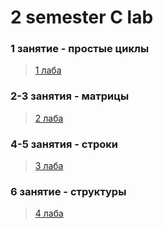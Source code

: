# 2 semester C lab
### 1 занятие - простые циклы
> [1 лаба](https://github.com/Butonsusumom/C-labs/tree/master/1%20laba)
### 2-3 занятия - матрицы
> [2 лаба](https://github.com/Butonsusumom/C-labs/tree/master/2%20laba) 
### 4-5 занятия - строки
> [3 лаба](https://github.com/Butonsusumom/C-labs/tree/master/3%20laba)
### 6 занятие - структуры
> [4 лаба](https://github.com/Butonsusumom/C-labs/tree/master/4%20laba)

